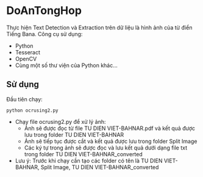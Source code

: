 # DoAnTongHop
Thực hiện Text Detection và Extraction trên dữ liệu là hình ảnh của từ điển Tiếng Bana.
Công cụ sử dụng:

- Python
- Tesseract
- OpenCV
- Cùng một số thư viện của Python khác...
## Sử dụng
Đầu tiên chạy:
```
python ocrusing2.py
```
- Chạy file ocrusing2.py để xử lý ảnh:
    + Ảnh sẽ được đọc từ file TU DIEN VIET-BAHNAR.pdf và kết quả được lưu trong folder TU DIEN VIET-BAHNAR
    + Ảnh sẽ tiếp tục được cắt và kết quả được lưu trong folder Split Image
    + Các ký tự trong ảnh sẽ được đọc và lưu kết quả dưới dạng file txt trong folder TU DIEN VIET-BAHNAR_converted
- Lưu ý: Trước khi chạy cần tạo các folder có tên là TU DIEN VIET-BAHNAR, Split Image, TU DIEN VIET-BAHNAR_converted

